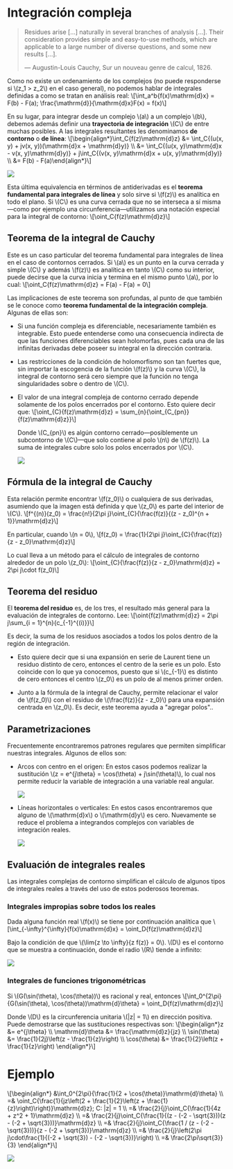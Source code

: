 # Integración compleja

> Residues arise […] naturally in several branches of analysis […]. Their
> consideration provides simple and easy-to-use methods, which are applicable
> to a large number of diverse questions, and some new results […].
>
> &mdash; Augustin-Louis Cauchy, Sur un nouveau genre de calcul, 1826.

Como no existe un ordenamiento de los complejos (no puede responderse si \\(z_1
\> z_2\\) en el caso general), no podemos hablar de integrales definidas a como
se tratan en análisis real:
\\[\int_a^b{f(x)\mathrm{d}x} = F(b) - F(a); \frac{\mathrm{d}}{\mathrm{d}x}F(x) = f(x)\\]

En su lugar, para integrar desde un complejo \\(a\\) a un complejo \\(b\\),
debemos además definir una **trayectoria de integración** \\(C\\) de entre
muchas posibles. A las integrales resultantes les denominamos **de contorno** o
**de línea**:
\\[\begin{align*}\int_C{f(z)\mathrm{d}z} &= \int_C{(u(x, y) + jv(x, y))(\mathrm{d}x + \mathrm{d}y)} \\\\ &= \int_C{(u(x, y)\mathrm{d}x - v(x, y)\mathrm{d}y)} + j\int_C{(v(x, y)\mathrm{d}x + u(x, y)\mathrm{d}y)} \\\\ &= F(b) - F(a)\end{align*}\\]

![](img/segmentos.png)

Esta última equivalencia en términos de antiderivadas es el **teorema
fundamental para integrales de línea** y solo sirve si \\(f(z)\\) es analítica
en todo el plano. Si \\(C\\) es una curva cerrada que no se interseca a sí
misma&mdash;como por ejemplo una circunferencia&mdash;utilizamos una notación
especial para la integral de contorno:
\\[\oint_C{f(z)\mathrm{d}z}\\]

## Teorema de la integral de Cauchy

Este es un caso particular del teorema fundamental para integrales de línea en
el caso de contornos cerrados. Si \\(a\\) es un punto en la curva cerrada y
simple \\(C\\) y además \\(f(z)\\) es analítica en tanto \\(C\\) como su
interior, puede decirse que la curva inicia y termina en el mismo punto
\\(a\\), por lo cual:
\\[\oint_C{f(z)\mathrm{d}z} = F(a) - F(a) = 0\\]

Las implicaciones de este teorema son profundas, al punto de que también se le
conoce como **teorema fundamental de la integración compleja**. Algunas de ellas
son:

- Si una función compleja es diferenciable, necesariamente también es
  integrable. Esto puede entenderse como una consecuencia indirecta de que las
  funciones diferenciables sean holomorfas, pues cada una de las infinitas
  derivadas debe poseer su integral en la dirección contraria.

- Las restricciones de la condición de holomorfismo son tan fuertes que, sin
  importar la escogencia de la función \\(f(z)\\) y la curva \\(C\\), la
  integral de contorno será cero siempre que la función no tenga singularidades
  sobre o dentro de \\(C\\).

- El valor de una integral compleja de contorno cerrado depende solamente de
  los polos encerrados por el contorno. Esto quiere decir que:
  \\[\oint_{C}{f(z)\mathrm{d}z} = \sum_{n}{\oint_{C_{pn}}{f(z)\mathrm{d}z}}\\]

  Donde \\(C_{pn}\\) es algún contorno cerrado&mdash;posiblemente un
  subcontorno de \\(C\\)&mdash;que solo contiene al polo \\(n\\) de \\(f(z)\\).
  La suma de integrales cubre solo los polos encerrados por \\(C\\).

  ![](img/linealidadcauchy.png)

## Fórmula de la integral de Cauchy

Esta relación permite encontrar \\(f(z_0)\\) o cualquiera de sus derivadas,
asumiendo que la imagen está definida y que \\(z_0\\) es parte del interior de \\(C\\).
\\[f^{(n)}(z_0) = \frac{n!}{2\pi j}\oint_{C}{\frac{f(z)}{(z - z_0)^{n + 1}}\mathrm{d}z}\\]

En particular, cuando \\(n = 0\\),
\\[f(z_0) = \frac{1}{2\pi j}\oint_{C}{\frac{f(z)}{z - z_0}\mathrm{d}z}\\]

Lo cual lleva a un método para el cálculo de integrales de contorno alrededor
de un polo \\(z_0\\):
\\[\oint_{C}{\frac{f(z)}{z - z_0}\mathrm{d}z} = 2\pi j\cdot f(z_0)\\]

## Teorema del residuo

El **teorema del residuo** es, de los tres, el resultado más general para
la evaluación de integrales de contorno. Lee:
\\[\oint{f(z)\mathrm{d}z} = 2\pi j\sum_{i = 1}^{n}{c_{-1}^{(i)}}\\]

Es decir, la suma de los residuos asociados a todos los polos dentro de la
región de integración.

- Esto quiere decir que si una expansión en serie de Laurent tiene un residuo
  distinto de cero, entonces el centro de la serie es un polo.  Esto coincide
  con lo que ya conocemos, puesto que si \\(c_{-1}\\) es distinto de cero
  entonces el centro \\(z_0\\) es un polo de al menos primer orden.

- Junto a la fórmula de la integral de Cauchy, permite relacionar el valor de
  \\(f(z_0)\\) con el residuo de \\(\frac{f(z)}{z - z_0}\\) para una expansión
  centrada en \\(z_0\\). Es decir, este teorema ayuda a "agregar polos"..

## Parametrizaciones

Frecuentemente encontraremos patrones regulares que permiten simplificar nuestras
integrales. Algunos de ellos son:

- Arcos con centro en el origen: En estos casos podemos realizar la sustitución
  \\(z = e^{j\theta} = \cos(\theta) + j\sin(\theta)\\), lo cual nos permite
  reducir la variable de integración a una variable real angular.

  ![](img/paramarco.png)

- Líneas horizontales o verticales: En estos casos encontraremos que alguno de
  \\(\mathrm{d}x\\) o \\(\mathrm{d}y\\) es cero. Nuevamente se reduce el
  problema a integrandos complejos con variables de integración reales.

  ![](img/paramrecta.png)

## Evaluación de integrales reales

Las integrales complejas de contorno simplifican el cálculo de algunos tipos de
integrales reales a través del uso de estos poderosos teoremas.

### Integrales impropias sobre todos los reales

Dada alguna función real \\(f(x)\\) se tiene por continuación analítica que
\\[\int_{-\infty}^{\infty}{f(x)\mathrm{d}x} = \oint_D{f(z)\mathrm{d}z}\\]

Bajo la condición de que \\(\lim{z \to \infty}{z f(z)} = 0\\). \\(D\\) es el
contorno que se muestra a continuación, donde el radio \\(R\\) tiende a
infinito:

![](img/impropia.png)

### Integrales de funciones trigonométricas

Si \\(G(\sin(\theta), \cos(\theta))\\) es racional y real, entonces
\\[\int_0^{2\pi}{G(\sin(\theta), \cos(\theta))\mathrm{d}\theta} = \oint_D{f(z)\mathrm{d}z}\\]

Donde \\(D\\) es la circunferencia unitaria \\(|z| = 1\\) en dirección
positiva. Puede demostrarse que las sustituciones respectivas son:
\\[\begin{align*}z &= e^{j\theta} \\\\ \mathrm{d}\theta &= \frac{\mathrm{d}z}{jz} \\\\ \sin(\theta) &= \frac{1}{2j}\left(z - \frac{1}{z}\right) \\\\ \cos(\theta) &= \frac{1}{2}\left(z + \frac{1}{z}\right) \end{align*}\\]

# Ejemplo

\\[\begin{align*}
  &\int_0^{2\pi}{\frac{1}{2 + \cos(\theta)}\mathrm{d}\theta} \\\\
  =& \oint_C{\frac{1}{jz\left(2 + \frac{1}{2}\left(z + \frac{1}{z}\right)\right)}\mathrm{d}z}; C: |z| = 1 \\\\
  =& \frac{2}{j}\oint_C{\frac{1}{4z + z^2 + 1}\mathrm{d}z} \\\\
  =& \frac{2}{j}\oint_C{\frac{1}{(z - (-2 - \sqrt{3}))(z - (-2 + \sqrt{3}))}\mathrm{d}z} \\\\
  =& \frac{2}{j}\oint_C{\frac{1 / (z - (-2 - \sqrt{3}))}{z - (-2 + \sqrt{3})}\mathrm{d}z} \\\\
  =& \frac{2}{j}\left(2\pi j\cdot\frac{1}{(-2 + \sqrt{3}) - (-2 - \sqrt{3})}\right) \\\\
  =& \frac{2\pi\sqrt{3}}{3}
\end{align*}\\]

![](img/sqrt3.png)
